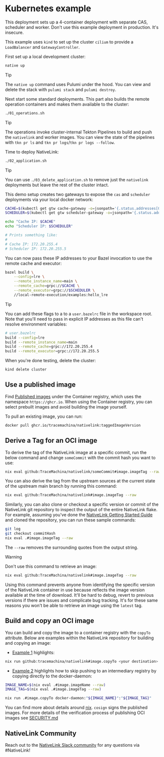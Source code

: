 # Kubernetes example

This deployment sets up a 4-container deployment with separate CAS, scheduler
and worker. Don't use this example deployment in production. It's insecure.

This example uses `kind` to set up the cluster `cilium` to provide a
`LoadBalancer` and `GatewayController`.

First set up a local development cluster:

```bash
native up
```

> [!TIP]
> The `native up` command uses Pulumi under the hood. You can view and delete
> the stack with `pulumi stack` and `pulumi destroy`.

Next start some standard deployments. This part also builds the remote
operation containers and makes them available to the cluster:

```bash
./01_operations.sh
```

> [!TIP]
> The operations invoke cluster-internal Tekton Pipelines to build and push the
> `nativelink` and worker images. You can view the state of the pipelines with
> `tkn pr ls` and `tkn pr logs`/`tkn pr logs --follow`.

Time to deploy NativeLink:

```bash
./02_application.sh
```

> [!TIP]
> You can use `./03_delete_application.sh` to remove just the `nativelink`
> deployments but leave the rest of the cluster intact.

This demo setup creates two gateways to expose the `cas` and `scheduler`
deployments via your local docker network:

```bash
CACHE=$(kubectl get gtw cache-gateway -o=jsonpath='{.status.addresses[0].value}')
SCHEDULER=$(kubectl get gtw scheduler-gateway -o=jsonpath='{.status.addresses[0].value}')

echo "Cache IP: $CACHE"
echo "Scheduler IP: $SCHEDULER"

# Prints something like:
#
# Cache IP: 172.20.255.4
# Scheduler IP: 172.20.255.5
```

You can now pass these IP addresses to your Bazel invocation to use the remote
cache and executor:

```bash
bazel build \
    --config=lre \
    --remote_instance_name=main \
    --remote_cache=grpc://$CACHE \
    --remote_executor=grpc://$SCHEDULER \
    //local-remote-execution/examples:hello_lre
```

> [!TIP]
> You can add these flags to a to a `user.bazelrc` file in the workspace root.
> Note that you'll need to pass in explicit IP addresses as this file can't
> resolve environment variables:
> ```bash
> # user.bazelrc
> build --config=lre
> build --remote_instance_name=main
> build --remote_cache=grpc://172.20.255.4
> build --remote_executor=grpc://172.20.255.5
> ```

When you're done testing, delete the cluster:

```bash
kind delete cluster
```

## Use a published image

Find [Published images](https://github.com/TraceMachina/nativelink/pkgs/container/nativelink) under the Container registry, which uses the namespace `https://ghcr.io`. When using the Container registry, you can select prebuilt images and avoid building the image yourself.

To pull an existing image, you can run:

```sh
docker pull ghcr.io/tracemachina/nativelink:taggedImageVersion
```

## Derive a Tag for an OCI image

To derive the tag of the NativeLink image at a specific commit, run the below command and change `someCommit` with the commit hash you want to use:

```sh
nix eval github:TraceMachina/nativelink/someCommit#image.imageTag --raw
```

You can also derive the tag from the upstream sources at the current state of the upstream main branch by running this command:

```sh
nix eval github:TraceMachina/nativelink#image.imageTag --raw
```

Similarly, you can also clone or checkout a specific version or commit of the NativeLink git repository to inspect the output of the entire NativeLink flake. For example, assuming you've done the [NativeLink Getting Started Guide](https://github.com/TraceMachina/nativelink?tab=readme-ov-file#getting-started-with-nativelink) and cloned the repository, you can run these sample commands:

```sh
git log
git checkout commitHash
nix eval .#image.imageTag --raw
```
The `--raw` removes the surrounding quotes from the output string.

> [!WARNING]
> Don't use this command to
> retrieve an image:
> ```sh
> nix eval github:TraceMachina/nativelink#image.imageTag --raw
> ```
> Using this command prevents anyone from
> identifying the specific version of the
> NativeLink container in use because
> reflects the image version available at the
> time of download. It'll be hard to debug,
> revert to previous versions if there are issues
> and complicate bug tracking.
> It's for these same reasons you won't be able
> to retrieve an image using the `latest` tag.

## Build and copy an OCI image

You can build and copy the image to a container registry with the `copyTo` attribute. Below are examples within the NativeLink repository for building and copying an image:
- [Example 1](https://github.com/TraceMachina/nativelink/blob/09b32c94d3cc7780816585e9b87f69c56cf931ae/deployment-examples/kubernetes/01_operations.sh#L12-L16) highlights:

```sh
nix run github:tracemachina/nativelink#image.copyTo <your destination>
```

- [Example 2](https://github.com/TraceMachina/nativelink/blob/09b32c94d3cc7780816585e9b87f69c56cf931ae/tools/local-image-test.nix#L12-L13) highlights how to skip pushing to an intermediary registry by copying directly to the docker-daemon:

```sh
IMAGE_NAME=$(nix eval .#image.imageName --raw)
IMAGE_TAG=$(nix eval .#image.imageTag --raw)

nix run .#image.copyTo docker-daemon:"${IMAGE_NAME}":"${IMAGE_TAG}"
```

You can find more about details around [nix](https://github.com/nlewo/nix2container). `cosign` signs the published images. For more details of the verification process of publishing OCI images see [SECURITY.md](https://github.com/TraceMachina/nativelink/blob/main/SECURITY.md)

## NativeLink Community

Reach out to the [NativeLink Slack community](https://join.slack.com/t/nativelink/shared_invite/zt-2forhp5n9-L7dTD21nCSY9_IRteQvZmw) for any questions via #NativeLink!
